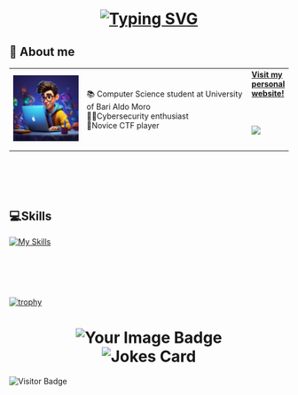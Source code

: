 <h1 align="center"> <a href="https://git.io/typing-svg"><img src="https://readme-typing-svg.demolab.com?font=fira+code&size=30&duration=3500&pause=1000&color=F7F7F7&repeat=false&width=435&lines=Hi!+I'm+Marco+Villano+%F0%9F%91%8B" alt="Typing SVG" /></a></h1>
<h2>👤 About me </h2>
<table border="0">
<td width="30%">
      <img src="2150797574-1-960x960.jpg" style="max-width: 256px; width: 100%; height: auto;">
    </td>
    <td width="65%">
      📚 Computer Science student at University of Bari Aldo Moro <br>
          🧑‍💻Cybersecurity enthusiast <br>
          🚩Novice CTF player <br>
     </td>
    <td widht="60%"> <a href="[https://marcovillano.altervista.org/](https://personal-site-lovat-seven.vercel.app/)">
            <strong> Visit my personal website!</strong>
          <h1>
                <img src="https://media.giphy.com/media/836HiJc7pgzy8iNXCn/giphy.gif" width="230">
          </h1>
    </td>
</table>

<h1></br></h1>

## 💻Skills
[![My Skills](https://skillicons.dev/icons?i=html,css,c,cpp,debian,eclipse,github,java,kali,linux,ubuntu,py,powershell,pycharm,vscode)](https://skillicons.dev)
<h1></br></h1>

[![trophy](https://github-profile-trophy.vercel.app/?username=Marco010404&theme=onedark)](https://github.com/ryo-ma/github-profile-trophy)

<h1 align="center">
      <img src="https://tryhackme-badges.s3.amazonaws.com/marco010404.png" alt="Your Image Badge" /> 
</br>
      <img src="https://readme-jokes.vercel.app/api?hideBorder&theme=cobalt&qColor=%23944bcc&aColor=%23bbdb51" alt="Jokes Card" />
</h1>

![Visitor Badge](https://visitor-badge.laobi.icu/badge?page_id=Marco010404.Marco010404)



